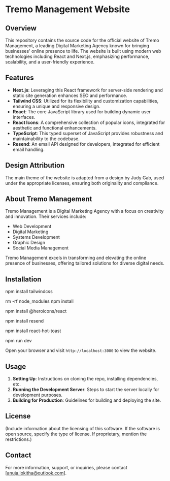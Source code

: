 # Tremo Management Website

## Overview
This repository contains the source code for the official website of Tremo Management, a leading Digital Marketing Agency known for bringing businesses' online presence to life. The website is built using modern web technologies including React and Next.js, emphasizing performance, scalability, and a user-friendly experience.

## Features
- **Next.js**: Leveraging this React framework for server-side rendering and static site generation enhances SEO and performance.
- **Tailwind CSS**: Utilized for its flexibility and customization capabilities, ensuring a unique and responsive design.
- **React**: The core JavaScript library used for building dynamic user interfaces.
- **React Icons**: A comprehensive collection of popular icons, integrated for aesthetic and functional enhancements.
- **TypeScript**: This typed superset of JavaScript provides robustness and maintainability to the codebase.
- **Resend**: An email API designed for developers, integrated for efficient email handling.

## Design Attribution
The main theme of the website is adapted from a design by Judy Gab, used under the appropriate licenses, ensuring both originality and compliance.

## About Tremo Management
Tremo Management is a Digital Marketing Agency with a focus on creativity and innovation. Their services include:
- Web Development
- Digital Marketing
- Systems Development
- Graphic Design
- Social Media Management

Tremo Management excels in transforming and elevating the online presence of businesses, offering tailored solutions for diverse digital needs.

## Installation
npm install tailwindcss

rm -rf node_modules
npm install

npm install @heroicons/react

npm install resend

npm install react-hot-toast

npm run dev

Open your browser and visit `http://localhost:3000` to view the website.

## Usage
1. **Setting Up**: Instructions on cloning the repo, installing dependencies, etc.
2. **Running the Development Server**: Steps to start the server locally for development purposes.
3. **Building for Production**: Guidelines for building and deploying the site.

## License
(Include information about the licensing of this software. If the software is open source, specify the type of license. If proprietary, mention the restrictions.)

## Contact
For more information, support, or inquiries, please contact [anuja.lokitha@outlook.com].
